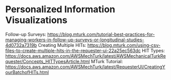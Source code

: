 # Personalized Information Visualizations

Follow-up Surveys: https://blog.mturk.com/tutorial-best-practices-for-managing-workers-in-follow-up-surveys-or-longitudinal-studies-4d0732a7319b
Creating Multiple HITs: https://blog.mturk.com/using-csv-files-to-create-multiple-hits-in-the-requester-ui-22a25ec563dc
HIT Types: https://docs.aws.amazon.com/AWSMechTurk/latest/AWSMechanicalTurkRequester/Concepts_HITTypesArticle.html
MTurk Tutorial: https://docs.aws.amazon.com/AWSMechTurk/latest/RequesterUI/CreatingYourBatchofHITs.html 
